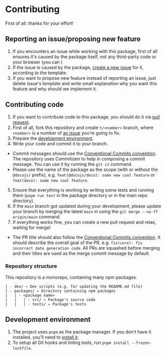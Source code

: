 # Contributing

First of all: thanks for your effort!

## Reporting an issue/proposing new feature

1. If you encounters an issue while working with this package, first of all ensures it's caused by the package itself, not any third-party code or your browser (you can )
2. If the issue is caused by the package, [create a new issue](/../../issues/new) for it, according to the template.
3. If you want to propose new feature instead of reporting an issue, just delete issue's template and write small explanation why you want this feature and why should we implement it.

## Contributing code

1. If you want to contribute code to this package, you should do it via [pull request](/../../pulls).
2. First of all, fork this repository and create `t/<number>` branch, where `<number>` is a number of [an issue](/../../issues) you're going to fix.
3. Prepare the [development environment](#development-environment).
4. Write your code and commit it to your branch.
  * Commit messages should use the [Conventional Commits convention](https://www.conventionalcommits.org/en/v1.0.0/). The repository uses Commitizen to help in composing a commit message. You can use it by running the `git cz` command.
  * Please use the name of the package as the scope (with or without the `@docojs/` prefix), e.g. `feat(@docojs/doco): some new cool feature` or `feat(doco): some new cool feature`.
5. Ensure that everything is working by writing some tests and running them (`pnpm run test` in the package directory or in the main repo directory).
6. If the `main` branch got updated during your development, please update your branch by merging the latest `main` in using the `git merge --no-ff origin/main` command.
7. If everything works fine, you can create a new pull request and relax, waiting for merge!
  * The PR title should also follow the [Conventional Commits convention](https://www.conventionalcommits.org/en/v1.0.0/). It should describe the overall goal of the PR, e.g. `fix(core): fix incorrect date generation code`. All PRs are squashed before merging and their titles are used as the merge commit message by default.

### Repository structure

This repository is a monorepo, containing many npm packages.

```
| - dev/ ← Dev scripts (e.g. for updating the README.md file)
| - packages/ ← Directory containing npm packages
|   | - <package name>
|   |   | - src/ ← Package's source code
|   |   | - tests/ ← Package's tests
```

## Development environment

1. The project uses `pnpm` as the package manager. If you don't have it installed, you'll need to [install it](https://pnpm.io/installation).
2. To setup all Git hooks and linting tools, run `pnpm install --frozen-lockfile`.
